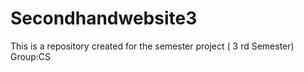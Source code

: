 # Secondhandwebsite3
This is a repository created for the semester project ( 3 rd Semester)
<br>
Group:CS
